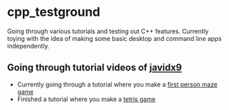 # cpp_testground
Going through various tutorials and testing out C++ features. Currently toying 
with the idea of making some basic desktop and command line apps independently.

## Going through tutorial videos of [javidx9](https://www.youtube.com/channel/UC-yuWVUplUJZvieEligKBkA)
* Currently going through a tutorial where you make a [first person maze game](https://www.youtube.com/watch?v=xW8skO7MFYw)
* Finished a tutorial where you make a [tetris game](https://www.youtube.com/watch?v=8OK8_tHeCIA)
